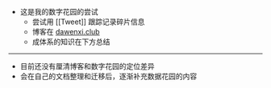 - 这是我的数字花园的尝试
	- 尝试用 [[Tweet]] 跟踪记录碎片信息
	- 博客在 [dawenxi.club](https://www.dawenxi.club/)
	- 成体系的知识在下方总结
- ---
- 目前还没有厘清博客和数字花园的定位差异
- 会在自己的文档整理和迁移后，逐渐补充数据花园的内容